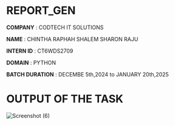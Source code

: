 # REPORT_GEN

**COMPANY** : CODTECH IT SOLUTIONS

**NAME** : CHINTHA RAPHAH SHALEM SHARON RAJU

**INTERN ID** : CT6WDS2709

**DOMAIN** : PYTHON

**BATCH DURATION** : DECEMBE 5th,2024 to JANUARY 20th,2025

# OUTPUT OF THE TASK

![Screenshot (6)](https://github.com/user-attachments/assets/50d32cad-f7c5-4bd2-aa87-3e851b7e569e)
